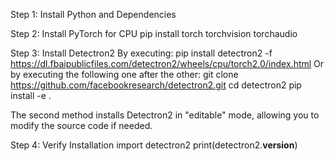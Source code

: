 Step 1: Install Python and Dependencies

Step 2: Install PyTorch for CPU
  pip install torch torchvision torchaudio

Step 3: Install Detectron2
  By executing: pip install detectron2 -f https://dl.fbaipublicfiles.com/detectron2/wheels/cpu/torch2.0/index.html
  Or by executing the following one after the other: 
        git clone https://github.com/facebookresearch/detectron2.git
        cd detectron2
        pip install -e .

  The second method installs Detectron2 in "editable" mode, allowing you to modify the source code if needed.

Step 4: Verify Installation
  import detectron2
  print(detectron2.__version__)
